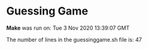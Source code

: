# **Guessing Game**

**Make** was run on:
Tue  3 Nov 2020 13:39:07 GMT

The number of lines in the guessinggame.sh file is:
47
